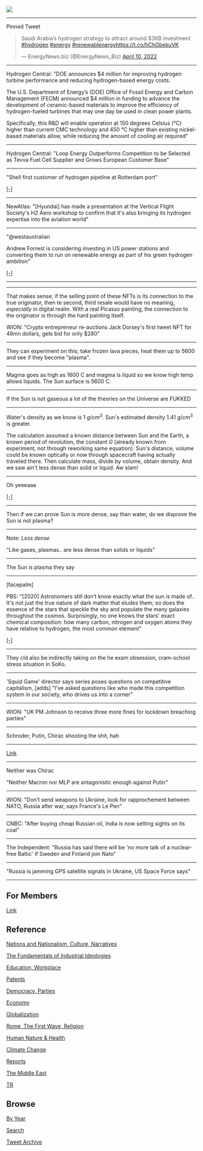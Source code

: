 <img src="https://drive.google.com/uc?export=view&id=1B2wf9R7AMH1d7Vw6e2mucLbIQ5NSjir7"/>

---

Pinned Tweet

<blockquote class="twitter-tweet"><p lang="en" dir="ltr">Saudi Arabia’s hydrogen strategy to attract around $36B investment <a href="https://twitter.com/hashtag/hydrogen?src=hash&amp;ref_src=twsrc%5Etfw">#hydrogen</a> <a href="https://twitter.com/hashtag/energy?src=hash&amp;ref_src=twsrc%5Etfw">#energy</a> <a href="https://twitter.com/hashtag/renewablenergy?src=hash&amp;ref_src=twsrc%5Etfw">#renewablenergy</a><a href="https://t.co/hChGbekuVK">https://t.co/hChGbekuVK</a></p>&mdash; EnergyNews.biz (@EnergyNews_Biz) <a href="https://twitter.com/EnergyNews_Biz/status/1513163573274501130?ref_src=twsrc%5Etfw">April 10, 2022</a></blockquote> <script async src="https://platform.twitter.com/widgets.js" charset="utf-8"></script>

---

Hydrogen Central: "DOE announces $4 million for improving hydrogen
turbine performance and reducing hydrogen-based energy costs.

The U.S. Department of Energy’s (DOE) Office of Fossil Energy and
Carbon Management (FECM) announced $4 million in funding to advance
the development of ceramic-based materials to improve the efficiency
of hydrogen-fueled turbines that may one day be used in clean power
plants.

Specifically, this R&D will enable operation at 150 degrees Celsius
(°C) higher than current CMC technology and 450 °C higher than
existing nickel-based materials allow, while reducing the amount of
cooling air required"

---

Hydrogen Central: "Loop Energy Outperforms Competition to be Selected
as Tevva Fuel Cell Supplier and Grows European Customer Base"

---

"Shell first customer of hydrogen pipeline at Rotterdam port"

[[-]](https://www.energate-messenger.com/news/221663/shell-becomes-first-customer-for-rotterdam-hydrogen-pipeline)

---

NewAtlas: "[Hyundai] has made a presentation at the Vertical Flight
Society's H2 Aero workshop to confirm that it's also bringing its
hydrogen expertise into the aviation world"

---

"@westaustralian

Andrew Forrest is considering investing in US power stations and
converting them to run on renewable energy as part of his green
hydrogen ambition"

[[-]](https://bit.ly/362QGr8)

---







---


That makes sense; if the selling point of these NFTs is its connection
to the true originator, then te second, third resale would have no
meaning, *especially* in digital realm. With a real Picasso painting,
the connection to the originator is through the hard painting itself. 

WION: "Crypto entrepreneur re-auctions Jack Dorsey's first tweet NFT
for 48mn dollars, gets bid for only $280"

---

They can experiment on this; take frozen lava pieces, heat them
up to 5600 and see if they become "plasma".

---

Magma goes as high as 1600 C and magma is liquid so we know high temp
allows liquids. The Sun surface is 5600 C.

---

If the Sun is not gaseous a lot of the theories on the Universe are
FUKKED

---

Water's density as we know is 1 $g/cm^3$. Sun's estimated density 1.41
$g/cm^3$ is greater.

The calculation assumed a known distance between Sun and the Earth, a
known period of revolution, the constant $G$ (already known from
experiment, not through reworking same equation). Sun's distance,
volume could be known optically or now through spacecraft having
actually traveled there. Then calculate mass, divide by volume, obtain
density. And we saw ain't less dense than solid or liquid. Aw slam!

---

Oh yeeeaaa

[[-]](2022/04/sun-estimate.md)

---

Then if we can prove Sun is more dense, say than water, do we disprove
the Sun is not plasma?

---

Note: *Less dense* 

"Like gases, plasmas..  are less dense than solids or liquids"

---

The Sun is plasma they say

---

[facepalm]

PBS: "[2020] Astronomers still don’t know exactly what the sun is made
of.. It's not just the true nature of dark matter that eludes them; so
does the essence of the stars that speckle the sky and populate the
many galaxies throughout the cosmos. Surprisingly, no one knows the
stars' exact chemical composition: how many carbon, nitrogen and
oxygen atoms they have relative to hydrogen, the most common element"

[[-]](https://www.pbs.org/newshour/amp/science/astronomers-still-dont-know-exactly-what-the-sun-is-made-of)

---

They cld also be indirectly taking on the he exam obsession,
cram-school stress situation in SoKo.

---

'Squid Game' director says series poses questions on competitive
capitalism, [adds] "I've asked questions like who made this
competition system in our society, who drives us into a corner"

---

WION: "UK PM Johnson to receive three more fines for lockdown breaching parties"

---

Schroder, Putin, Chirac shooting the shit, hah

---

[Link](https://www.nbcnews.com/id/wbna8470933)

---

Neither was Chirac

"Neither Macron nor MLP are antagonistic enough against Putin"

---

WION: "Don’t send weapons to Ukraine, look for rapprochement between
NATO, Russia after war, says France's Le Pen"

---

CNBC: "After buying cheap Russian oil, India is now setting sights on its coal"

---

The Independent: "Russia has said there will be 'no more talk of a
nuclear-free Baltic' if Sweden and Finland join Nato"

---

"Russia is jamming GPS satellite signals in Ukraine, US Space Force says"

---

## For Members

[Link](https://thirdwave-members.herokuapp.com)

## Reference

[Nations and Nationalism, Culture, Narratives](/2013/02/nations-and-nationalism.md)

[The Fundamentals of Industrial Ideologies](/2011/04/fundamentals-of-industrial-ideologies.md)

[Education, Workplace](2017/09/education-workplace.md)

[Patents](/2018/09/patents.md)

[Democracy, Parties](/2016/11/democracy.md)

[Economy](/2018/05/economy.md)

[Globalization](/2018/09/globalization.md)

[Rome, The First Wave, Religion](/2017/12/rome.md)

[Human Nature & Health](/2020/07/human-nature.md)

[Climate Change](/2018/12/climate.md)

[Reports](/2019/05/reports.md)

[The Middle East](/2019/07/middleeast.md)

[TR](../tr)

## Browse

[By Year](years.md)

[Search](search.html)

[Tweet Archive](/tweets/README.md)


